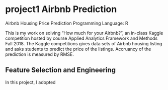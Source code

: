 # project1 Airbnb Prediction
Airbnb Housing Price Prediction
Programming Language: R

This is my work on solving “How much for your Airbnb?”, an in-class Kaggle competition hosted by course Applied Analytics Framework and Methods Fall 2018. The Kaggle competitions gives data sets of Airbnb housing listing and asks students to predict the price of the listings. Accruancy of the prediction is measured by RMSE.

## Feature Selection and Engineering
In this project, I adopted 

